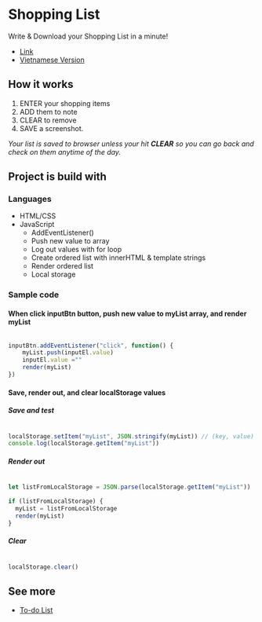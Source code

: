 # Shopping List

Write & Download your Shopping List in a minute!

- [Link](https://baonguyenpham.github.io/shopping-list/)
- [Vietnamese Version](https://baonguyenpham.github.io/di-cho/)

## How it works

1. ENTER your shopping items
2. ADD them to note
4. CLEAR to remove  
5. SAVE a screenshot.

*Your list is saved to browser unless your hit **CLEAR** so you can go back and check on them anytime of the day.*

## Project is build with 

### Languages

- HTML/CSS
- JavaScript
  - AddEventListener()
  - Push new value to array
  - Log out values with for loop
  - Create ordered list with innerHTML & template strings
  - Render ordered list
  - Local storage

### Sample code

#### When click **inputBtn** button, **push** new value to **myList** array, and **render** myList

```JavaScript

inputBtn.addEventListener("click", function() {
    myList.push(inputEl.value)
    inputEl.value =""
    render(myList)
})

```

#### Save, render out, and clear localStorage values

##### Save and test

```JavaScript

localStorage.setItem("myList", JSON.stringify(myList)) // (key, value)
console.log(localStorage.getItem("myList"))

```

##### Render out

```JavaScript

let listFromLocalStorage = JSON.parse(localStorage.getItem("myList"))

if (listFromLocalStorage) {
  myList = listFromLocalStorage
  render(myList)
}

```

##### Clear 

```JavaScript

localStorage.clear()

```

## See more
- [To-do List](https://github.com/baonguyenpham/todo-list)

